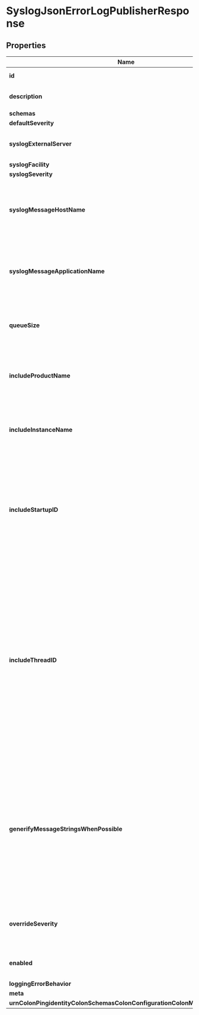 

# SyslogJsonErrorLogPublisherResponse


## Properties

| Name | Type | Description | Notes |
|------------ | ------------- | ------------- | -------------|
|**id** | **String** | Name of the Log Publisher |  |
|**description** | **String** | A description for this Log Publisher |  [optional] |
|**schemas** | **List&lt;EnumsyslogJsonErrorLogPublisherSchemaUrn&gt;** |  |  |
|**defaultSeverity** | **List&lt;EnumlogPublisherDefaultSeverityProp&gt;** |  |  [optional] |
|**syslogExternalServer** | **List&lt;String&gt;** | The syslog server to which messages should be sent. |  |
|**syslogFacility** | **EnumlogPublisherSyslogFacilityProp** |  |  |
|**syslogSeverity** | **EnumlogPublisherSyslogSeverityProp** |  |  [optional] |
|**syslogMessageHostName** | **String** | The local host name that will be included in syslog messages that are logged by this Syslog JSON Error Log Publisher. |  [optional] |
|**syslogMessageApplicationName** | **String** | The application name that will be included in syslog messages that are logged by this Syslog JSON Error Log Publisher. |  [optional] |
|**queueSize** | **Integer** | The maximum number of log records that can be stored in the asynchronous queue. |  [optional] |
|**includeProductName** | **Boolean** | Indicates whether log messages should include the product name for the Directory Server. |  [optional] |
|**includeInstanceName** | **Boolean** | Indicates whether log messages should include the instance name for the Directory Server. |  [optional] |
|**includeStartupID** | **Boolean** | Indicates whether log messages should include the startup ID for the Directory Server, which is a value assigned to the server instance at startup and may be used to identify when the server has been restarted. |  [optional] |
|**includeThreadID** | **Boolean** | Indicates whether log messages should include the thread ID for the Directory Server in each log message. This ID can be used to correlate log messages from the same thread within a single log as well as generated by the same thread across different types of log files. More information about the thread with a specific ID can be obtained using the cn&#x3D;JVM Stack Trace,cn&#x3D;monitor entry. |  [optional] |
|**generifyMessageStringsWhenPossible** | **Boolean** | Indicates whether to use the generified version of the log message string (which may use placeholders like %s for a string or %d for an integer), rather than the version of the message with those placeholders replaced with specific values that would normally be written to the log. |  [optional] |
|**overrideSeverity** | **List&lt;String&gt;** | Specifies the override severity levels for the logger based on the category of the messages. |  [optional] |
|**enabled** | **Boolean** | Indicates whether the Log Publisher is enabled for use. |  |
|**loggingErrorBehavior** | **EnumlogPublisherLoggingErrorBehaviorProp** |  |  [optional] |
|**meta** | [**MetaMeta**](MetaMeta.md) |  |  [optional] |
|**urnColonPingidentityColonSchemasColonConfigurationColonMessagesColon20** | [**MetaUrnPingidentitySchemasConfigurationMessages20**](MetaUrnPingidentitySchemasConfigurationMessages20.md) |  |  [optional] |



